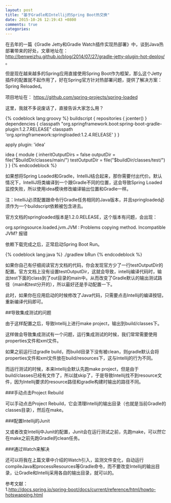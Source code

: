 ```yaml
---
layout: post
title: "基于Gradle和Intellij的Spring Boot热交换"
date: 2015-10-26 12:19:43 +0800
comments: true
categories: 
---
```


在去年的一篇《Gradle Jetty和Gradle Watch插件实现热部署》中，谈到Java热部署带来的好处，文章地址在： http://benweizhu.github.io/blog/2014/07/27/gradle-jetty-plugin-hot-deploy/ 。

但是现在越来越多的Spring应用直接使用Spring Boot作为框架，那么这个Jetty插件的配置就不起作用了，好在Spring官方针对热部署问题，提供了解决方案：Spring Reloaded。

项目地址在： https://github.com/spring-projects/spring-loaded

这里，我就不多说废话了，直接告诉大家怎么用？

{% codeblock lang:groovy %}
buildscript {
    repositories { jcenter() }
    dependencies {
        classpath "org.springframework.boot:spring-boot-gradle-plugin:1.2.7.RELEASE"
        classpath 'org.springframework:springloaded:1.2.4.RELEASE'
    }
}

apply plugin: 'idea'

idea {
    module {
        inheritOutputDirs = false
        outputDir = file("$buildDir/classes/main/")
        testOutputDir = file("$buildDir/classes/test/")
    }
}
{% endcodeblock %}

如果想将Spring Loaded和Gradle，IntelliJ结合起来，那你需要付出代价。默认情况下，IntelliJ将类编译到一个跟Gradle不同的位置，这会导致Spring Loaded监控失败，所以使用idea模块修改编译输出位置和Gradle一样。

注：IntelliJ必须配置跟命令行Gradle任务相同的Java版本，并且springloaded必须作为一个buildscript依赖被包含进去。

官方文档的springloaded版本是1.2.0.RELEASE，这个版本有问题，会出现：

org.springsource.loaded.jvm.JVM : Problems copying method. Incompatible JVM? 报错

依赖下载完成之后，正常启动Spring Boot Run。

{% codeblock lang:java %}
./gradlew bRun
{% endcodeblock %}

如果你自己有仔细阅读官方文档的代码，你会发现官方少了一行testOutputDir的配置。官方文档上没有设置testOutputDir，这就会导致，intellij编译代码时，输出test下面的class到了out目录的main中。从而改变了Gradle默认的输出测试路径（main和test分开的），所以最好还是手动配置一下。

此时，如果你在应用启动的时候修改了Java代码，只需要点击Intellij的编译按钮，重新编译代码即可。

##导致集成测试的问题

由于这样配置之后，导致Intellij上进行make project，输出到build/classes下。

这样做会导致集成测试有一个问题，运行集成测试的时候，我们常常需要使用properties文件和xml文件。

如果之前运行过gradle build，而build目录下没有被clean，则gradle默认会将properties文件和xml文件放在build/resources下，这与Intellij的行为不同。

而运行测试的时候，本来Intellij会默认先跑make project，但是由于build/classes已经有文件了，所以就skip了，于是导致Intellij找不到resource文件，因为Intellij要求的resource路径和gradle构建时输出的路径不同。

###手动点击Project Rebuild

可以手动点击Project Rebuild，它会清理Intellij的输出目录（也就是当前Gradle的classes目录），然后在make。

###配置Intellij的Junit

又或者改变Intellij中Junit的配置，Junit会在运行测试之前，先跑make，可以然它在make之前先跑Gradle的clean任务。

###通过Watch来解决

还可以将我在上篇文章中介绍的Watch引入，监测文件变化，自动运行compileJava和processResources等Gradle命令，而不要改变Intellij的输出目录，让Gradle和Intellij采用各自的输出目录，就可以的。


参考文献：   
1.http://docs.spring.io/spring-boot/docs/current/reference/html/howto-hotswapping.html


